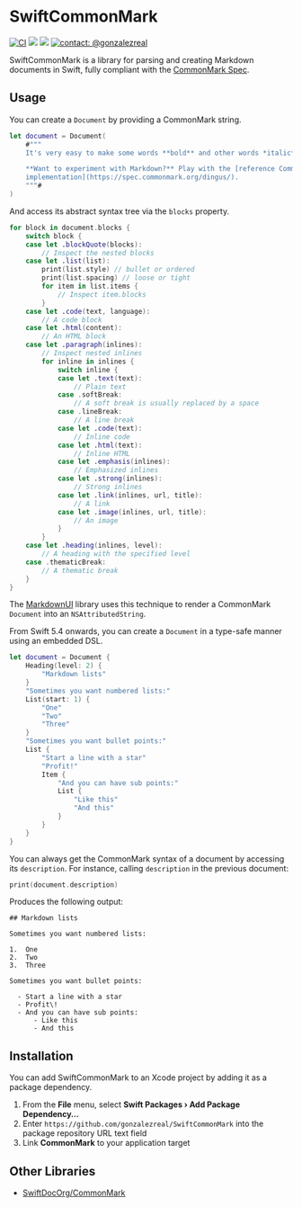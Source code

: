 # SwiftCommonMark
[![CI](https://github.com/gonzalezreal/SwiftCommonMark/workflows/CI/badge.svg)](https://github.com/gonzalezreal/SwiftCommonMark/actions?query=workflow%3ACI)
[![](https://img.shields.io/endpoint?url=https%3A%2F%2Fswiftpackageindex.com%2Fapi%2Fpackages%2Fgonzalezreal%2FSwiftCommonMark%2Fbadge%3Ftype%3Dswift-versions)](https://swiftpackageindex.com/gonzalezreal/SwiftCommonMark)
[![](https://img.shields.io/endpoint?url=https%3A%2F%2Fswiftpackageindex.com%2Fapi%2Fpackages%2Fgonzalezreal%2FSwiftCommonMark%2Fbadge%3Ftype%3Dplatforms)](https://swiftpackageindex.com/gonzalezreal/SwiftCommonMark)
[![contact: @gonzalezreal](https://img.shields.io/badge/contact-@gonzalezreal-blue.svg?style=flat)](https://twitter.com/gonzalezreal)

SwiftCommonMark is a library for parsing and creating Markdown documents in Swift, fully compliant with the [CommonMark Spec](https://spec.commonmark.org/current/). 

## Usage

You can create a `Document` by providing a CommonMark string.

```swift
let document = Document(
    #"""
    It's very easy to make some words **bold** and other words *italic* with Markdown.

    **Want to experiment with Markdown?** Play with the [reference CommonMark
    implementation](https://spec.commonmark.org/dingus/).
    """#
)
```

And access its abstract syntax tree via the `blocks` property.

```swift
for block in document.blocks {
    switch block {
    case let .blockQuote(blocks):
        // Inspect the nested blocks
    case let .list(list):
        print(list.style) // bullet or ordered
        print(list.spacing) // loose or tight
        for item in list.items {
            // Inspect item.blocks
        }
    case let .code(text, language):
        // A code block
    case let .html(content):
        // An HTML block
    case let .paragraph(inlines):
        // Inspect nested inlines
        for inline in inlines {
            switch inline {
            case let .text(text):
                // Plain text
            case .softBreak:
                // A soft break is usually replaced by a space
            case .lineBreak:
                // A line break
            case let .code(text):
                // Inline code
            case let .html(text):
                // Inline HTML
            case let .emphasis(inlines):
                // Emphasized inlines
            case let .strong(inlines):
                // Strong inlines
            case let .link(inlines, url, title):
                // A link
            case let .image(inlines, url, title):
                // An image
            }
        }
    case let .heading(inlines, level):
        // A heading with the specified level
    case .thematicBreak:
        // A thematic break
    }
}
```

The [MarkdownUI](https://github.com/gonzalezreal/MarkdownUI) library uses this technique to render a CommonMark `Document` into an `NSAttributedString`.

From Swift 5.4 onwards, you can create a `Document` in a type-safe manner using an embedded DSL.

```swift
let document = Document {
    Heading(level: 2) {
        "Markdown lists"
    }
    "Sometimes you want numbered lists:"
    List(start: 1) {
        "One"
        "Two"
        "Three"
    }
    "Sometimes you want bullet points:"
    List {
        "Start a line with a star"
        "Profit!"
        Item {
            "And you can have sub points:"
            List {
                "Like this"
                "And this"
            }
        }
    }
}
```

You can always get the CommonMark syntax of a document by accessing its `description`. For instance, calling `description` in the previous document:

```swift
print(document.description)
```

Produces the following output:

```
## Markdown lists

Sometimes you want numbered lists:

1.  One
2.  Two
3.  Three

Sometimes you want bullet points:

  - Start a line with a star
  - Profit\!
  - And you can have sub points:
      - Like this
      - And this

```

## Installation
You can add SwiftCommonMark to an Xcode project by adding it as a package dependency.
1. From the **File** menu, select **Swift Packages › Add Package Dependency…**
1. Enter `https://github.com/gonzalezreal/SwiftCommonMark` into the package repository URL text field
1. Link **CommonMark** to your application target

## Other Libraries
- [SwiftDocOrg/CommonMark](https://github.com/SwiftDocOrg/CommonMark)
